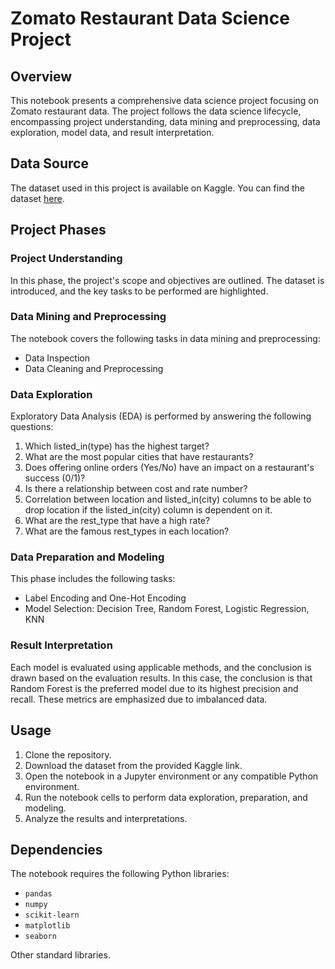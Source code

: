 # Zomato Restaurant Data Science Project

## Overview

This notebook presents a comprehensive data science project focusing on Zomato restaurant data. The project follows the data science lifecycle, encompassing project understanding, data mining and preprocessing, data exploration, model data, and result interpretation.

## Data Source

The dataset used in this project is available on Kaggle. You can find the dataset [here](https://www.kaggle.com/datasets/himanshupoddar/zomato-bangalore-restaurants).

## Project Phases

### Project Understanding

In this phase, the project's scope and objectives are outlined. The dataset is introduced, and the key tasks to be performed are highlighted.

### Data Mining and Preprocessing

The notebook covers the following tasks in data mining and preprocessing:

- Data Inspection
- Data Cleaning and Preprocessing

### Data Exploration

Exploratory Data Analysis (EDA) is performed by answering the following questions:

1. Which listed_in(type) has the highest target?
2. What are the most popular cities that have restaurants?
3. Does offering online orders (Yes/No) have an impact on a restaurant's success (0/1)?
4. Is there a relationship between cost and rate number?
5. Correlation between location and listed_in(city) columns to be able to drop location if the listed_in(city) column is dependent on it.
6. What are the rest_type that have a high rate?
7. What are the famous rest_types in each location?

### Data Preparation and Modeling

This phase includes the following tasks:

- Label Encoding and One-Hot Encoding
- Model Selection: Decision Tree, Random Forest, Logistic Regression, KNN

### Result Interpretation

Each model is evaluated using applicable methods, and the conclusion is drawn based on the evaluation results. In this case, the conclusion is that Random Forest is the preferred model due to its highest precision and recall. These metrics are emphasized due to imbalanced data.

## Usage

1. Clone the repository.
2. Download the dataset from the provided Kaggle link.
3. Open the notebook in a Jupyter environment or any compatible Python environment.
4. Run the notebook cells to perform data exploration, preparation, and modeling.
5. Analyze the results and interpretations.

## Dependencies

The notebook requires the following Python libraries:

- `pandas`
- `numpy`
- `scikit-learn`
- `matplotlib`
- `seaborn`

Other standard libraries.


